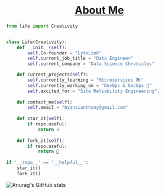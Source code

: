 <h1 align="center"><a href="">About Me</a></h1>

```python
from life import Creativity


class Life(Creativity):
    def __init__(self):
        self.Co-founder = "LyteLink"
        self.current_job_title = "Data Engineer"
        self.current_company = "Data Science Chronicles"  

    def current_projects(self):
        self.currently_learning = "Microservices 📚"
        self.currently_working_on = "DevOps & SecOps 🌱"
        self.excited_for = "Site Reliability Engineering".
    
    def contact_me(self):
        self.email = "byansianthony@gmail.com"
        
    def star_it(self):
        if repo.useful:
            return ⭐
     
    def fork_it(self):
        if repo.useful:
            return 🍴
 
if '__repo__' == '__helpful__':
    star_it()
    fork_it()
```

![Anurag's GitHub stats](https://github-readme-stats.vercel.app/api?username=AnthonyByansi&count_private=true&show_icons=true&bg_color=00000000)








